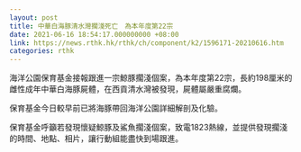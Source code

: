 ```yaml
---
layout: post
title: 中華白海豚清水灣擱淺死亡　為本年度第22宗
date: 2021-06-16 18:54:17.000000000 +08:00
link: https://news.rthk.hk/rthk/ch/component/k2/1596171-20210616.htm
categories: rthk
---
```


海洋公園保育基金接報跟進一宗鯨豚擱淺個案，為本年度第22宗，長約198厘米的雌性成年中華白海豚屍體，在西貢清水灣被發現，屍體屬嚴重腐爛。

保育基金今日較早前已將海豚帶回海洋公園詳細解剖及化驗。

保育基金呼籲若發現懷疑鯨豚及鯊魚擱淺個案，致電1823熱線，並提供發現擱淺的時間、地點、相片，讓行動組能盡快到場跟進。
